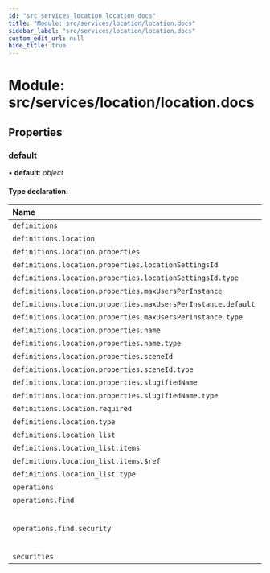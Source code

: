 ```yaml
---
id: "src_services_location_location_docs"
title: "Module: src/services/location/location.docs"
sidebar_label: "src/services/location/location.docs"
custom_edit_url: null
hide_title: true
---
```


# Module: src/services/location/location.docs

## Properties

### default

• **default**: *object*

#### Type declaration:

Name | Type |
:------ | :------ |
`definitions` | *object* |
`definitions.location` | *object* |
`definitions.location.properties` | *object* |
`definitions.location.properties.locationSettingsId` | *object* |
`definitions.location.properties.locationSettingsId.type` | *string* |
`definitions.location.properties.maxUsersPerInstance` | *object* |
`definitions.location.properties.maxUsersPerInstance.default` | *number* |
`definitions.location.properties.maxUsersPerInstance.type` | *string* |
`definitions.location.properties.name` | *object* |
`definitions.location.properties.name.type` | *string* |
`definitions.location.properties.sceneId` | *object* |
`definitions.location.properties.sceneId.type` | *string* |
`definitions.location.properties.slugifiedName` | *object* |
`definitions.location.properties.slugifiedName.type` | *string* |
`definitions.location.required` | *string*[] |
`definitions.location.type` | *string* |
`definitions.location_list` | *object* |
`definitions.location_list.items` | *object* |
`definitions.location_list.items.$ref` | *string* |
`definitions.location_list.type` | *string* |
`operations` | *object* |
`operations.find` | *object* |
`operations.find.security` | { `bearer`: *any*[]  }[] |
`securities` | *string*[] |
